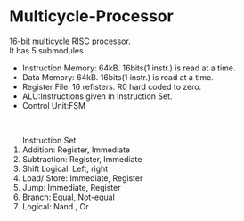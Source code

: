 # Multicycle-Processor<br>
16-bit multicycle RISC processor.<br>
It has 5 submodules<br>
<ul>
  <li>Instruction Memory: 64kB. 16bits(1 instr.) is read at a time.</li>
  <li>Data Memory: 64kB. 16bits(1 instr.) is read at a time. </li>
  <li>Register File: 16 refisters. R0 hard coded to zero.</li>
  <li>ALU:Instructions given in Instruction Set.</li>    
  <li>Control Unit:FSM</li>
  </ul>
  <br>
  <ol>Instruction Set
<li>Addition: Register, Immediate 
<li>Subtraction: Register, Immediate
<li>Shift Logical: Left, right
<li>Load/ Store: Immediate, Register
<li>Jump: Immediate, Register
<li>Branch: Equal, Not-equal 
<li>Logical: Nand , Or 
  </ol>
